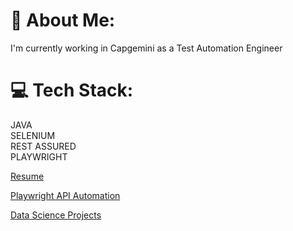# 💫 About Me:
I'm currently working in Capgemini as a Test Automation Engineer<br>

# 💻 Tech Stack:<br>
JAVA <br>
SELENIUM <br>
REST ASSURED <br>
PLAYWRIGHT <br>

[Resume](https://lii4ee.github.io/Resume/)

[Playwright API Automation](https://github.com/lii4ee/Automation-Exercise)

[Data Science Projects](https://github.com/lii4ee/Projects)
